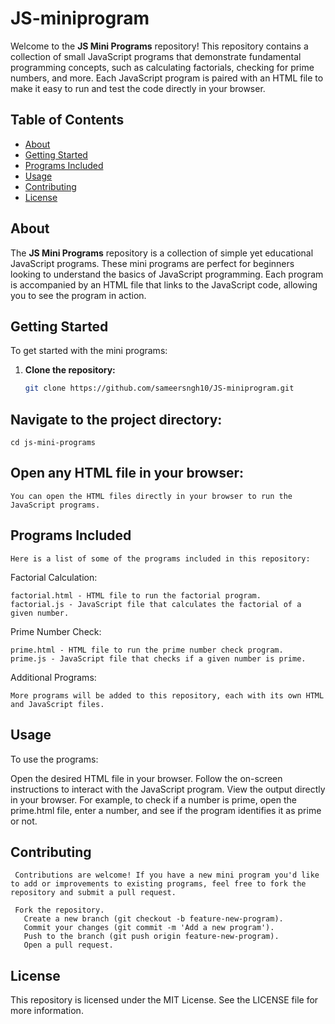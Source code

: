 # JS-miniprogram



Welcome to the **JS Mini Programs** repository! This repository contains a collection of small JavaScript programs that demonstrate fundamental programming concepts, such as calculating factorials, checking for prime numbers, and more. Each JavaScript program is paired with an HTML file to make it easy to run and test the code directly in your browser.

## Table of Contents

- [About](#about)
- [Getting Started](#getting-started)
- [Programs Included](#programs-included)
- [Usage](#usage)
- [Contributing](#contributing)
- [License](#license)

## About

The **JS Mini Programs** repository is a collection of simple yet educational JavaScript programs. These mini programs are perfect for beginners looking to understand the basics of JavaScript programming. Each program is accompanied by an HTML file that links to the JavaScript code, allowing you to see the program in action.

## Getting Started

To get started with the mini programs:

1. **Clone the repository:**

   ```bash
   git clone https://github.com/sameersngh10/JS-miniprogram.git


## Navigate to the project directory:
    cd js-mini-programs

## Open any HTML file in your browser:
    You can open the HTML files directly in your browser to run the JavaScript programs.

## Programs Included
    Here is a list of some of the programs included in this repository:

  Factorial Calculation:

    factorial.html - HTML file to run the factorial program.
    factorial.js - JavaScript file that calculates the factorial of a given number.

  Prime Number Check:

    prime.html - HTML file to run the prime number check program.
    prime.js - JavaScript file that checks if a given number is prime.
  Additional Programs:

    More programs will be added to this repository, each with its own HTML and JavaScript files.
## Usage
  To use the programs:

  Open the desired HTML file in your browser.
  Follow the on-screen instructions to interact with the JavaScript program.
  View the output directly in your browser.
  For example, to check if a number is prime, open the prime.html file, enter a number, and see if the program identifies it as prime or not.

## Contributing
     Contributions are welcome! If you have a new mini program you'd like to add or improvements to existing programs, feel free to fork the repository and submit a pull request.

     Fork the repository.
       Create a new branch (git checkout -b feature-new-program).
       Commit your changes (git commit -m 'Add a new program').
       Push to the branch (git push origin feature-new-program).
       Open a pull request.

## License
  This repository is licensed under the MIT License. See the LICENSE file for more information.

